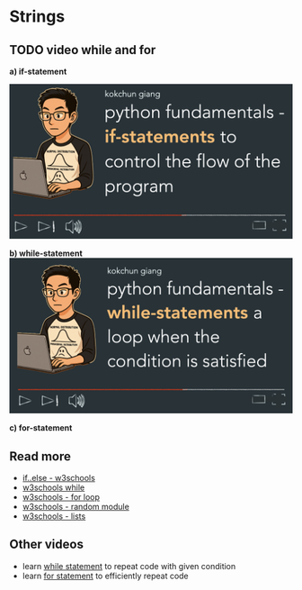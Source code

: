 # Strings

## TODO video while and for

**a) if-statement**

<a href="https://www.youtube.com/watch?v=9Ez_sb4wyxc&list=PLpHkXU1Ab_H9zqVwsPYQuKX8ae3WEj8FU" target="_blank">
  <img src="https://github.com/kokchun/assets/blob/main/python_videos/if_statements.png?raw=true" alt="python setup part 1" width="600">
</a>

**b) while-statement**
<a href="https://youtu.be/Bjr7FaZj52w" target="_blank">
  <img src="https://github.com/kokchun/assets/blob/main/python_videos/while_statement.png?raw=true" alt="python setup part 1" width="600">
</a>

**c) for-statement**
<!-- <a href="" target="_blank">
  <img src="https://github.com/kokchun/assets/blob/main/python_videos/for_statement.png?raw=true" alt="python setup part 1" width="600">
</a> -->




## Read more

- [if..else - w3schools](https://www.w3schools.com/python/python_conditions.asp)
- [w3schools while](https://www.w3schools.com/python/python_while_loops.asp)
- [w3schools - for loop](https://www.w3schools.com/python/python_for_loops.asp)
- [w3schools - random module](https://www.w3schools.com/python/module_random.asp)
- [w3schools - lists](https://www.w3schools.com/python/python_lists.asp)


## Other videos

- learn [while statement][while_video] to repeat code with given condition
- learn [for statement][for_video] to efficiently repeat code

[for_video]: https://www.youtube.com/watch?v=OnDr4J2UXSA
[while_video]: https://www.youtube.com/watch?v=6TEGxJXLAWQ
